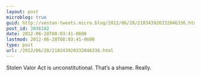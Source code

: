 ```yaml
---
layout: post
microblog: true
guid: http://vmstan-tweets.micro.blog/2012/06/28/218343920332046336.html
post_id: 3036182
date: 2012-06-28T08:03:41-0600
lastmod: 2012-06-28T08:03:41-0600
type: post
url: /2012/06/28/218343920332046336.html
---
```

Stolen Valor Act is unconstitutional. That’s a shame. Really.
